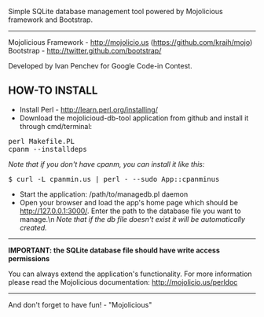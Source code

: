 Simple SQLite database management tool powered by Mojolicious framework and Bootstrap.

-----------------------

Mojolicious Framework - http://mojolicio.us (https://github.com/kraih/mojo)
Bootstrap - http://twitter.github.com/bootstrap/

Developed by Ivan Penchev for Google Code-in Contest.

HOW-TO INSTALL
--------------

* Install Perl - http://learn.perl.org/installing/
* Download the mojolicioud-db-tool application from github and install it through cmd/terminal:
<pre>
perl Makefile.PL
cpanm --installdeps
</pre>
*Note that if  you don't have cpanm, you can install it like this:*
<pre>$ curl -L cpanmin.us | perl - --sudo App::cpanminus</pre>

* Start the application:
/path/to/managedb.pl daemon
* Open your browser and load the app's home page which should be http://127.0.0.1:3000/. 
Enter the path to the database file you want to manage.\n
*Note that if the db file doesn't exist it will be automatically created.*

--------------------------

**IMPORTANT: the SQLite database file should have write access permissions**

You can always extend the application's functionality. 
For more information please read the Mojolicious documentation:
http://mojolicio.us/perldoc

--------------------------

And don't forget to have fun! - "Mojolicious"